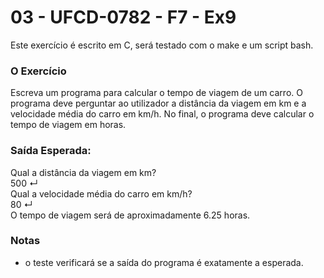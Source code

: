 # 03 - UFCD-0782 - F7 - Ex9
Este exercício é escrito em C, será testado com o make e um script bash.

### O Exercício
Escreva um programa para calcular o tempo de viagem de um carro. O programa deve
perguntar ao utilizador a distância da viagem em km e a velocidade média do carro em
km/h. No final, o programa deve calcular o tempo de viagem em horas.


### Saída Esperada:
Qual a distância da viagem em km?  
500 ↵  
Qual a velocidade média do carro em km/h?  
80 ↵  
O tempo de viagem será de aproximadamente 6.25 horas.  
 
### Notas
- o teste verificará se a saída do programa é exatamente a esperada.  
